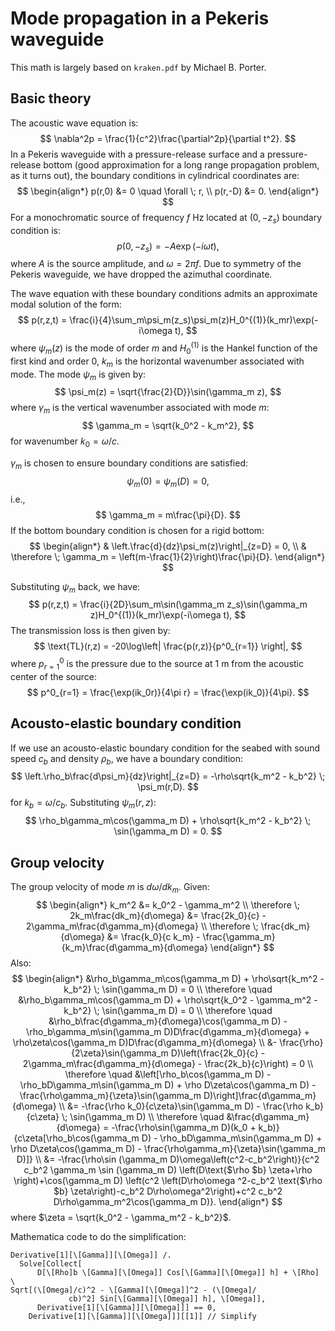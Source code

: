 # Mode propagation in a Pekeris waveguide

This math is largely based on `kraken.pdf` by Michael B. Porter.

## Basic theory

The acoustic wave equation is:
$$
\nabla^2p = \frac{1}{c^2}\frac{\partial^2p}{\partial t^2}.
$$
In a Pekeris waveguide with a pressure-release surface and a pressure-release bottom (good approximation for a long range propagation problem, as it turns out), the boundary conditions in cylindrical coordinates are:
$$
\begin{align*}
p(r,0) &= 0 \quad \forall \; r, \\
p(r,-D) &= 0.
\end{align*}
$$
For a monochromatic source of frequency $f$ Hz located at $(0,-z_s)$ boundary condition is:
$$
p(0,-z_s) = -A\exp(-i\omega t),
$$
where $A$ is the source amplitude, and $\omega = 2\pi f$. Due to symmetry of the Pekeris waveguide, we have dropped the azimuthal coordinate.

The wave equation with these boundary conditions admits an approximate modal solution of the form:
$$
p(r,z,t) = \frac{i}{4}\sum_m\psi_m(z_s)\psi_m(z)H_0^{(1)}(k_mr)\exp(-i\omega t),
$$
where $\psi_m(z)$ is the mode of order $m$ and $H_0^{(1)}$ is the Hankel function of the first kind and order 0, $k_m$ is the horizontal wavenumber associated with mode. The mode $\psi_m$ is given by:
$$
\psi_m(z) = \sqrt{\frac{2}{D}}\sin(\gamma_m z),
$$
where $\gamma_m$ is the vertical wavenumber associated with mode $m$:
$$
\gamma_m = \sqrt{k_0^2 - k_m^2},
$$
for wavenumber $k_0 = \omega/c$.

$\gamma_m$ is chosen to ensure boundary conditions are satisfied:
$$
\psi_m(0) = \psi_m(D) = 0,
$$
i.e.,
$$
\gamma_m = m\frac{\pi}{D}.
$$
If the bottom boundary condition is chosen for a rigid bottom:
$$
\begin{align*}
& \left.\frac{d}{dz}\psi_m(z)\right|_{z=D} = 0, \\
& \therefore \; \gamma_m = \left(m-\frac{1}{2}\right)\frac{\pi}{D}.
\end{align*}
$$

Substituting $\psi_m$ back, we have:
$$
p(r,z,t) = \frac{i}{2D}\sum_m\sin(\gamma_m z_s)\sin(\gamma_m z)H_0^{(1)}(k_mr)\exp(-i\omega t),
$$
The transmission loss is then given by:
$$
\text{TL}(r,z) = -20\log\left| \frac{p(r,z)}{p^0_{r=1}} \right|,
$$
where $p^0_{r=1}$ is the pressure due to the source at 1 m from the acoustic center of the source:
$$
p^0_{r=1} = \frac{\exp(ik_0r)}{4\pi r} = \frac{\exp(ik_0)}{4\pi}.
$$

## Acousto-elastic boundary condition

If we use an acousto-elastic boundary condition for the seabed with sound speed $c_b$ and density $\rho_b$, we have a boundary condition:
$$
\left.\rho_b\frac{d\psi_m}{dz}\right|_{z=D} = -\rho\sqrt{k_m^2 - k_b^2} \; \psi_m(r,D).
$$
for $k_b = \omega/c_b$. Substituting $\psi_m(r,z)$:
$$
\rho_b\gamma_m\cos(\gamma_m D) + \rho\sqrt{k_m^2 - k_b^2} \; \sin(\gamma_m D) = 0.
$$

## Group velocity

The group velocity of mode $m$ is $d\omega/dk_m$. Given:
$$
\begin{align*}
k_m^2 &= k_0^2 - \gamma_m^2 \\
\therefore \; 2k_m\frac{dk_m}{d\omega} &= \frac{2k_0}{c} - 2\gamma_m\frac{d\gamma_m}{d\omega} \\
\therefore \; \frac{dk_m}{d\omega} &= \frac{k_0}{c k_m} - \frac{\gamma_m}{k_m}\frac{d\gamma_m}{d\omega}
\end{align*}
$$
Also:
$$
\begin{align*}
&\rho_b\gamma_m\cos(\gamma_m D) + \rho\sqrt{k_m^2 - k_b^2} \; \sin(\gamma_m D) = 0 \\
\therefore \quad &\rho_b\gamma_m\cos(\gamma_m D) + \rho\sqrt{k_0^2 - \gamma_m^2 - k_b^2} \; \sin(\gamma_m D) = 0 \\
\therefore \quad &\rho_b\frac{d\gamma_m}{d\omega}\cos(\gamma_m D) - \rho_b\gamma_m\sin(\gamma_m D)D\frac{d\gamma_m}{d\omega} + \rho\zeta\cos(\gamma_m D)D\frac{d\gamma_m}{d\omega} \\
&- \frac{\rho}{2\zeta}\sin(\gamma_m D)\left(\frac{2k_0}{c} - 2\gamma_m\frac{d\gamma_m}{d\omega} - \frac{2k_b}{c}\right) = 0 \\
\therefore \quad &\left[\rho_b\cos(\gamma_m D) - \rho_bD\gamma_m\sin(\gamma_m D) + \rho D\zeta\cos(\gamma_m D) - \frac{\rho\gamma_m}{\zeta}\sin(\gamma_m D)\right]\frac{d\gamma_m}{d\omega} \\
&= -\frac{\rho k_0}{c\zeta}\sin(\gamma_m D) - \frac{\rho k_b}{c\zeta} \; \sin(\gamma_m D) \\
\therefore \quad &\frac{d\gamma_m}{d\omega} = -\frac{\rho\sin(\gamma_m D)(k_0 + k_b)}{c\zeta[\rho_b\cos(\gamma_m D) - \rho_bD\gamma_m\sin(\gamma_m D) + \rho D\zeta\cos(\gamma_m D) - \frac{\rho\gamma_m}{\zeta}\sin(\gamma_m D)]} \\
&= -\frac{\rho\sin (\gamma_m D)\omega\left(c^2-c_b^2\right)}{c^2 c_b^2 \gamma_m \sin (\gamma_m D) \left(D\text{$\rho $b} \zeta+\rho \right)+\cos(\gamma_m D) \left(c^2 \left(D\rho\omega ^2-c_b^2 \text{$\rho $b} \zeta\right)-c_b^2 D\rho\omega^2\right)+c^2 c_b^2 D\rho\gamma_m^2\cos(\gamma_m D)}.
\end{align*}
$$
where $\zeta = \sqrt{k_0^2 - \gamma_m^2 - k_b^2}$.


Mathematica code to do the simplification:
```
Derivative[1][\[Gamma]][\[Omega]] /.
  Solve[Collect[
      D[\[Rho]b \[Gamma][\[Omega]] Cos[\[Gamma][\[Omega]] h] + \[Rho] \
Sqrt[(\[Omega]/c)^2 - \[Gamma][\[Omega]]^2 - (\[Omega]/
             cb)^2] Sin[\[Gamma][\[Omega]] h], \[Omega]],
      Derivative[1][\[Gamma]][\[Omega]]] == 0,
    Derivative[1][\[Gamma]][\[Omega]]][[1]] // Simplify
```
